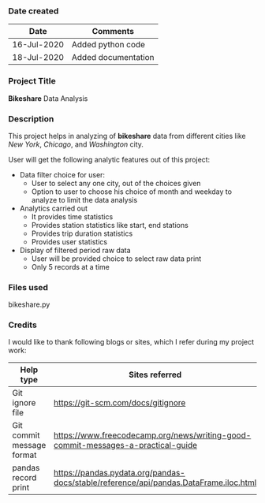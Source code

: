 ### Date created
Date        | Comments
------------|----------------------
16-Jul-2020 | Added python code
18-Jul-2020 | Added documentation

### Project Title
**Bikeshare** Data Analysis

### Description
This project helps in analyzing of **bikeshare** data from different cities like *New York*, *Chicago*, and *Washington* city.

User will get the following analytic features out of this project:
* Data filter choice for user:
    * User to select any one city, out of the choices given
    * Option to user to choose his choice of month and weekday to analyze to limit the data analysis
* Analytics carried out
    * It provides time statistics
    * Provides station statistics like start, end stations
    * Provides trip duration statistics
    * Provides user statistics
* Display of filtered period raw data 
    * User will be provided choice to select raw data print
    * Only 5 records at a time

### Files used
bikeshare.py

### Credits
I would like to thank following blogs or sites, which I refer during my project work:

Help type | Sites referred
----------|------------------
Git ignore file | https://git-scm.com/docs/gitignore
Git commit message format | https://www.freecodecamp.org/news/writing-good-commit-messages-a-practical-guide
pandas record print | https://pandas.pydata.org/pandas-docs/stable/reference/api/pandas.DataFrame.iloc.html


